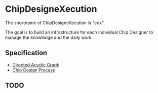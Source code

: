<!--
 * @LastEditors: SteveL
-->
# ChipDesigneXecution

The shortname of ChipDesigneXecution is "cdx".

The goal is to build an infrastructure for each individual Chip Designer to manage the knowledge and the daily work.

## Specification

- [Directed Acyclic Graph](spec/dag.md)
- [Chip Design Process](spec/process.md)

## TODO

